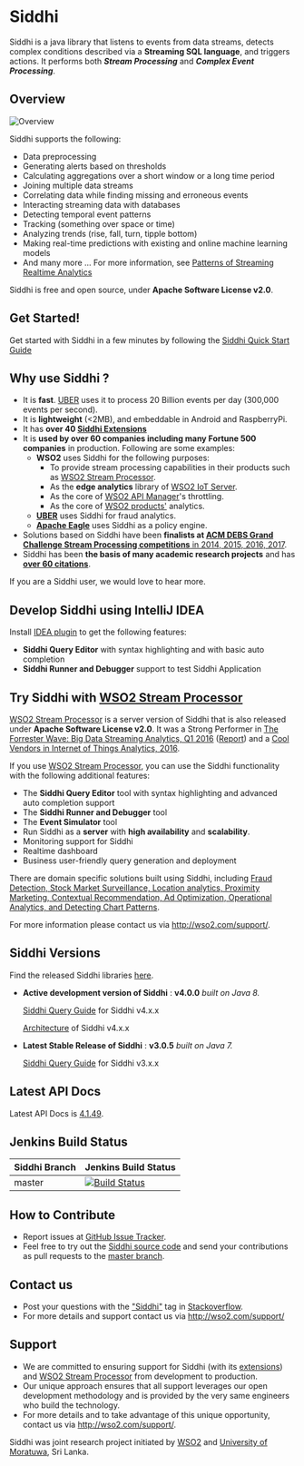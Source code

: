 Siddhi 
======

Siddhi is a java library that listens to events from data streams, detects complex conditions described via a **Streaming
 SQL language**, and triggers actions. It performs both **_Stream Processing_** and **_Complex Event Processing_**.  
 
## Overview 

![](https://raw.githubusercontent.com/wso2/siddhi/master/docs/images/siddhi-overview.png?raw=true "Overview")

Siddhi supports the following:
 
* Data preprocessing
* Generating alerts based on thresholds
* Calculating aggregations over a short window or a long time period
* Joining multiple data streams
* Correlating data while finding missing and erroneous events
* Interacting streaming data with databases
* Detecting temporal event patterns
* Tracking (something over space or time)
* Analyzing trends (rise, fall, turn, tipple bottom)
* Making real-time predictions with existing and online machine learning models
* And many more ...  For more information, see <a target="_blank" href="http://www.kdnuggets.com/2015/08/patterns-streaming-realtime-analytics.html">Patterns of Streaming Realtime Analytics</a>

Siddhi is free and open source, under **Apache Software License v2.0**.

## Get Started!

Get started with Siddhi in a few minutes by following the <a target="_blank" href="https://wso2.github.io/siddhi/documentation/siddhi-quckstart-4.0/">Siddhi Quick Start Guide</a>

## Why use Siddhi ? 

* It is **fast**. <a target="_blank" href="http://wso2.com/library/conference/2017/2/wso2con-usa-2017-scalable-real-time-complex-event-processing-at-uber?utm_source=gitanalytics&utm_campaign=gitanalytics_Jul17">UBER</a> 
uses it to process 20 Billion events per day (300,000 events per second). 
* It is **lightweight** (<2MB),  and embeddable in Android and RaspberryPi.
* It has **over 40 <a target="_blank" href="https://wso2.github.io/siddhi/extensions/">Siddhi Extensions</a>**
* It is **used by over 60 companies including many Fortune 500 companies** in production. Following are some examples:
    * **WSO2** uses Siddhi for the following purposes:
        * To provide stream processing capabilities in their products such as <a target="_blank" href="http://wso2.com/analytics?utm_source=gitanalytics&utm_campaign=gitanalytics_Jul17">WSO2 Stream Processor</a>.
        * As the **edge analytics** library of [WSO2 IoT Server](http://wso2.com/iot?utm_source=gitanalytics&utm_campaign=gitanalytics_Jul17).
        * As the core of <a target="_blank" href="http://wso2.com/api-management?utm_source=gitanalytics&utm_campaign=gitanalytics_Jul17">WSO2 API Manager</a>'s throttling. 
        * As the core of <a target="_blank" href="http://wso2.com/platform?utm_source=gitanalytics&utm_campaign=gitanalytics_Jul17">WSO2 products'</a> analytics.
    * **<a target="_blank" href="http://wso2.com/library/conference/2017/2/wso2con-usa-2017-scalable-real-time-complex-event-processing-at-uber?utm_source=gitanalytics&utm_campaign=gitanalytics_Jul17">UBER</a>** uses Siddhi for fraud analytics.
    * **<a target="_blank" href="http://eagle.apache.org/docs/index.html">Apache Eagle</a>** uses Siddhi as a policy engine.
* Solutions based on Siddhi have been **finalists at <a target="_blank" href="http://dl.acm.org/results.cfm?query=(%252Bgrand%20%252Bchallenge%20%252Bwso2)&within=owners.owner=HOSTED&filtered=&dte=&bfr=">ACM DEBS Grand Challenge Stream Processing competitions** in 2014, 2015, 2016, 2017</a>.
* Siddhi has been **the basis of many academic research projects** and has <a target="_blank" href="https://scholar.google.com/scholar?cites=5113376427716987836&as_sdt=2005&sciodt=0,5&hl=en">**over 60 citations**</a>. 

If you are a Siddhi user, we would love to hear more. 

## Develop Siddhi using IntelliJ IDEA 

Install <a target="_blank" href="https://wso2.github.io/siddhi-plugin-idea/">IDEA plugin</a> to get the following features:

* **Siddhi Query Editor** with syntax highlighting and with basic auto completion
* **Siddhi Runner and Debugger** support to test Siddhi Application

## Try Siddhi with <a target="_blank" href="http://wso2.com/analytics?utm_source=gitanalytics&utm_campaign=gitanalytics_Jul17">WSO2 Stream Processor</a>

<a target="_blank" href="http://wso2.com/analytics?utm_source=gitanalytics&utm_campaign=gitanalytics_Jul17">WSO2 Stream Processor</a> is a server version of Siddhi that is also released under 
 **Apache Software License v2.0**. It was a Strong Performer in <a target="_blank" href="https://go.forrester.com/blogs/16-04-16-15_true_streaming_analytics_platforms_for_real_time_everything/">The Forrester Wave: Big Data Streaming Analytics, Q1 2016</a> 
 (<a target="_blank" href="https://www.forrester.com/report/The+Forrester+Wave+Big+Data+Streaming+Analytics+Q1+2016/-/E-RES129023">Report</a>) 
and a <a target="_blank" href="https://www.gartner.com/doc/3314217/cool-vendors-internet-things-analytics">Cool Vendors in Internet of Things Analytics, 2016</a>. 

If you use <a target="_blank" href="http://wso2.com/analytics?utm_source=gitanalytics&utm_campaign=gitanalytics_Jul17">WSO2 Stream Processor</a>, you can use the Siddhi functionality with the following additional features:  

* The **Siddhi Query Editor** tool with syntax highlighting and advanced auto completion support
* The **Siddhi Runner and Debugger** tool
* The **Event Simulator**  tool
* Run Siddhi as a **server** with **high availability** and **scalability**.
* Monitoring support for Siddhi
* Realtime dashboard 
* Business user-friendly query generation and deployment

There are domain specific solutions built using Siddhi, including <a target="_blank" href="https://wso2.com/analytics/solutions?utm_source=gitanalytics&utm_campaign=gitanalytics_Jul17">Fraud Detection, Stock Market Surveillance, Location analytics, Proximity Marketing, Contextual Recommendation, Ad Optimization, Operational Analytics, and Detecting Chart Patterns</a>. 

For more information please contact us via <a target="_blank" href="http://wso2.com/support?utm_source=gitanalytics&utm_campaign=gitanalytics_Jul17">http://wso2.com/support/</a>.

## Siddhi Versions

Find the released Siddhi libraries <a target="_blank" href="http://maven.wso2.org/nexus/content/groups/wso2-public/org/wso2/siddhi/">here</a>.

 <a target="_blank" href=""></a> 
 
* **Active development version of Siddhi** : **v4.0.0**  _built on Java 8._ 
     
    <a target="_blank" href="https://wso2.github.io/siddhi/documentation/siddhi-4.0/">Siddhi Query Guide</a> for Siddhi v4.x.x
    
    <a target="_blank" href="https://wso2.github.io/siddhi/documentation/siddhi-architecture/">Architecture</a> of Siddhi v4.x.x


* **Latest Stable Release of Siddhi** : **v3.0.5** _built on Java 7._

    <a target="_blank" href="https://docs.wso2.com/display/DAS310/Siddhi+Query+Language">Siddhi Query Guide</a> for Siddhi v3.x.x

## Latest API Docs 

Latest API Docs is <a target="_blank" href="https://wso2.github.io/siddhi/api/4.1.49">4.1.49</a>.

## Jenkins Build Status

|  Siddhi Branch | Jenkins Build Status |
| :---------------------------------------- |:---------------------------------------
| master         | [![Build Status](https://wso2.org/jenkins/view/wso2-dependencies/job/siddhi/job/siddhi/badge/icon)](https://wso2.org/jenkins/view/wso2-dependencies/job/siddhi/job/siddhi )|

## How to Contribute
* Report issues at <a target="_blank" href="https://github.com/wso2/siddhi/issues">GitHub Issue Tracker</a>.
* Feel free to try out the <a target="_blank" href="https://github.com/wso2/siddhi">Siddhi source code</a> and send your contributions as pull requests to the <a target="_blank" href="https://github.com/wso2/siddhi/tree/master">master branch</a>. 
 
## Contact us 
 * Post your questions with the <a target="_blank" href="http://stackoverflow.com/search?q=siddhi">"Siddhi"</a> tag in <a target="_blank" href="http://stackoverflow.com/search?q=siddhi">Stackoverflow</a>. 
 * For more details and support contact us via <a target="_blank" href="http://wso2.com/support?utm_source=gitanalytics&utm_campaign=gitanalytics_Jul17">http://wso2.com/support/</a>
 
## Support 
* We are committed to ensuring support for Siddhi (with its <a target="_blank" href="https://wso2.github.io/siddhi/extensions/">extensions</a>) and <a target="_blank" href="http://wso2.com/analytics?utm_source=gitanalytics&utm_campaign=gitanalytics_Jul17">WSO2 Stream Processor</a> from development to production. 
* Our unique approach ensures that all support leverages our open development methodology and is provided by the very same engineers who build the technology. 
* For more details and to take advantage of this unique opportunity, contact us via <a target="_blank" href="http://wso2.com/support?utm_source=gitanalytics&utm_campaign=gitanalytics_Jul17">http://wso2.com/support/</a>. 


Siddhi was joint research project initiated by <a target="_blank" href="http://wso2.com/"> WSO2</a> and <a target="_blank" href="http://www.mrt.ac.lk/web/">University of Moratuwa</a>, Sri Lanka.

